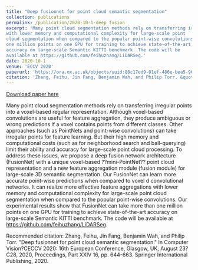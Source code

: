 ```yaml
---
title: "Deep fusionnet for point cloud semantic segmentation"
collection: publications
permalink: /publication/2020-10-1-deep_fusion
excerpt: 'Many point cloud segmentation methods rely on transferring irregular points into a voxel-based regular representation. Although voxel-based convolutions are useful for feature aggregation, they produce ambiguous or wrong predictions if a voxel contains points from different classes. Other approaches (such as PointNets and point-wise convolutions) can take irregular points for feature learning. But their high memory and computational costs (such as for neighborhood search and ball-querying) limit their ability and accuracy for large-scale point cloud processing. To address these issues, we propose a deep fusion network architecture (FusionNet) with a unique voxel-based ??mini-PointNet?? point cloud representation and a new feature aggregation module (fusion module) for large-scale 3D semantic segmentation. Our FusionNet can learn more accurate point-wise predictions when compared to voxel d convolutional networks. It can realize more effective feature aggregations
with lower memory and computational complexity for large-scale point
cloud segmentation when compared to the popular point-wise convolutions. Our experimental results show that FusionNet can take more than
one million points on one GPU for training to achieve state-of-the-art
accuracy on large-scale Semantic KITTI benchmark. The code will be
available at https://github.com/feihuzhang/LiDARSeg.'
date: 2020-10-1
venue: 'ECCV 2020'
paperurl: 'https://ora.ox.ac.uk/objects/uuid:80c17ed9-01ef-486e-bea5-962cc4b56528/download_file?safe_filename=Deep%2520FusionNet.pdf&type_of_work=Conference+item'
citation: 'Zhang, Feihu, Jin Fang, Benjamin Wah, and Philip Torr. &quot;Deep fusionnet for point cloud semantic segmentation.&quot; In Computer Vision?CECCV 2020: 16th European Conference, Glasgow, UK, August 23?C28, 2020, Proceedings, Part XXIV 16, pp. 644-663. Springer International Publishing, 2020.'
---
```


<a href='https://ora.ox.ac.uk/objects/uuid:80c17ed9-01ef-486e-bea5-962cc4b56528/download_file?safe_filename=Deep%2520FusionNet.pdf&type_of_work=Conference+item'>Download paper here</a>

Many point cloud segmentation methods rely on transferring irregular points into a voxel-based regular representation. Although voxel-based convolutions are useful for feature aggregation, they produce ambiguous or wrong predictions if a voxel contains points from different classes. Other approaches (such as PointNets and point-wise convolutions) can take irregular points for feature learning. But their high memory and computational costs (such as for neighborhood search and ball-querying) limit their ability and accuracy for large-scale point cloud processing. To address these issues, we propose a deep fusion network architecture (FusionNet) with a unique voxel-based ??mini-PointNet?? point cloud representation and a new feature aggregation module (fusion module) for large-scale 3D semantic segmentation. Our FusionNet can learn more accurate point-wise predictions when compared to voxel d convolutional networks. It can realize more effective feature aggregations
with lower memory and computational complexity for large-scale point
cloud segmentation when compared to the popular point-wise convolutions. Our experimental results show that FusionNet can take more than
one million points on one GPU for training to achieve state-of-the-art
accuracy on large-scale Semantic KITTI benchmark. The code will be
available at https://github.com/feihuzhang/LiDARSeg.

Recommended citation: 
Zhang, Feihu, Jin Fang, Benjamin Wah, and Philip Torr. "Deep fusionnet for point cloud semantic segmentation." In Computer Vision?CECCV 2020: 16th European Conference, Glasgow, UK, August 23?C28, 2020, Proceedings, Part XXIV 16, pp. 644-663. Springer International Publishing, 2020.